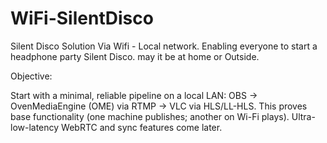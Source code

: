 # WiFi-SilentDisco

Silent Disco Solution Via Wifi - Local network. Enabling everyone to start a headphone party Silent Disco. may it be at home or Outside.







Objective:

Start with a minimal, reliable pipeline on a local LAN: OBS → OvenMediaEngine (OME) via RTMP → VLC via HLS/LL-HLS. This proves base functionality (one machine publishes; another on Wi-Fi plays). Ultra-low-latency WebRTC and sync features come later.

